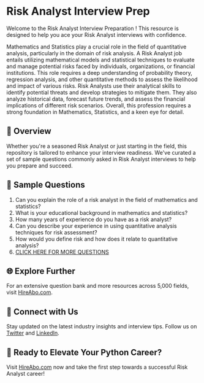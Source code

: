 # Risk Analyst Interview Prep

Welcome to the Risk Analyst Interview Preparation ! This resource is designed to help you ace your Risk Analyst interviews with confidence.

Mathematics and Statistics play a crucial role in the field of quantitative analysis, particularly in the domain of risk analysis. A Risk Analyst job entails utilizing mathematical models and statistical techniques to evaluate and manage potential risks faced by individuals, organizations, or financial institutions. This role requires a deep understanding of probability theory, regression analysis, and other quantitative methods to assess the likelihood and impact of various risks. Risk Analysts use their analytical skills to identify potential threats and develop strategies to mitigate them. They also analyze historical data, forecast future trends, and assess the financial implications of different risk scenarios. Overall, this profession requires a strong foundation in Mathematics, Statistics, and a keen eye for detail.

## 🚀 Overview

Whether you're a seasoned Risk Analyst or just starting in the field, this repository is tailored to enhance your interview readiness. We've curated a set of sample questions commonly asked in Risk Analyst interviews to help you prepare and succeed.

## 📝 Sample Questions

1. Can you explain the role of a risk analyst in the field of mathematics and statistics?
2. What is your educational background in mathematics and statistics?
3. How many years of experience do you have as a risk analyst?
4. Can you describe your experience in using quantitative analysis techniques for risk assessment?
5. How would you define risk and how does it relate to quantitative analysis?
6. [CLICK HERE FOR MORE QUESTIONS](https://hireabo.com/job/19_3_3/Risk%20Analyst)

## 🌐 Explore Further

For an extensive question bank and more resources across 5,000 fields, visit [HireAbo.com](https://www.hireabo.com).

## 📱 Connect with Us

Stay updated on the latest industry insights and interview tips. Follow us on [Twitter](https://twitter.com/hireabo) and [LinkedIn](https://www.linkedin.com/in/hire-abo-3609972a8/).

## 🚀 Ready to Elevate Your Python Career?

Visit [HireAbo.com](https://www.hireabo.com) now and take the first step towards a successful Risk Analyst career!